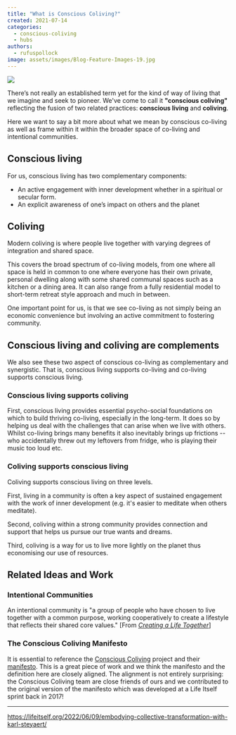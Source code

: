 ```yaml
---
title: "What is Conscious Coliving?"
created: 2021-07-14
categories: 
  - conscious-coliving
  - hubs
authors: 
  - rufuspollock
image: assets/images/Blog-Feature-Images-19.jpg
---
```


![](assets/images/Blog-Feature-Images-19-1-1024x576.jpg)

There’s not really an established term yet for the kind of way of living that we imagine and seek to pioneer. We've come to call it **"conscious coliving"** reflecting the fusion of two related practices: **conscious living** and **coliving**.

Here we want to say a bit more about what we mean by conscious co-living as well as frame within it within the broader space of co-living and intentional communities.

## **Conscious living**

For us, conscious living has two complementary components:

- An active engagement with inner development whether in a spiritual or secular form.
- An explicit awareness of one’s impact on others and the planet

## **Coliving**

Modern coliving is where people live together with varying degrees of integration and shared space.

This covers the broad spectrum of co-living models, from one where all space is held in common to one where everyone has their own private, personal dwelling along with some shared communal spaces such as a kitchen or a dining area. It can also range from a fully residential model to short-term retreat style approach and much in between.

One important point for us, is that we see co-living as not simply being an economic convenience but involving an active commitment to fostering community.

## Conscious living and coliving are complements

We also see these two aspect of conscious co-living as complementary and synergistic. That is, conscious living supports co-living and co-living supports conscious living.

### Conscious living supports coliving

First, conscious living provides essential psycho-social foundations on which to build thriving co-living, especially in the long-term. It does so by helping us deal with the challenges that can arise when we live with others. Whilst co-living brings many benefits it also inevitably brings up frictions -- who accidentally threw out my leftovers from fridge, who is playing their music too loud etc.

### Coliving supports conscious living

Coliving supports conscious living on three levels.

First, living in a community is often a key aspect of sustained engagement with the work of inner development (e.g. it's easier to meditate when others meditate).

Second, coliving within a strong community provides connection and support that helps us pursue our true wants and dreams.

Third, coliving is a way for us to live more lightly on the planet thus economising our use of resources.

## Related Ideas and Work

### Intentional Communities

An intentional community is "a group of people who have chosen to live together with a common purpose, working cooperatively to create a lifestyle that reflects their shared core values." \[From _[Creating a Life Together](https://lifeitself.org/2021/05/14/notes-on-creating-a-life-together-by-diana-leafe-christian/)_\]

### The Conscious Coliving Manifesto

It is essential to reference the [Conscious Coliving](https://www.consciouscoliving.com) project and their [manifesto](https://www.consciouscoliving.com/the-manifesto/). This is a great piece of work and we think the manifesto and the definition here are closely aligned. The alignment is not entirely surprising: the Conscious Coliving team are close friends of ours and we contributed to the original version of the manifesto which was developed at a Life Itself sprint back in 2017!

* * *

https://lifeitself.org/2022/06/09/embodying-collective-transformation-with-karl-steyaert/
